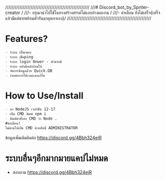 /////////////////////////////////////////////////////
///# Discord_bot_by_Spriter-creator                 /
///- กรุณานำไปใช้ในทางสร้างสรรค์ไม่แอบอ้างผลงาน           /
///- คำเตือน ยังไม่เสร็จ{เสร็จแล้วมีแต่ขายพร้อมตัวรันมาคุยเอาเอง}/
/////////////////////////////////////////////////////

# Features?
```markdown
- ระบบ เปืดเพลง
- ระบบ เช็คping
- ระบบ login Onwer - ตัวขายมี
- ระบบ หลังมีหลังบ้านให้
- จัดการข้อมูลด้วย Quick.DB
- ง่ายต่อการใช้งานและแก้ไข
```

# How to Use/Install
```markdown
- ลง NodeJS เวอร์ชั่น 12-17
- เปิด CMD พิมพ์ npm i
- พิมพ์คำสั่งลง CMD ว่า Node .
#คำเตือน!
ไม่ผ่านให้เปิด CMD ด้วยสิทธิ์ ADMINISTRATOR
```
ข้อมูลเพิ่มเติมติดต่อ https://discord.gg/4Bbh324ejR

# ระบบอื่นๆอีกมากมายแคปไม่หมด
- สอบถาม https://discord.gg/4Bbh324ejR
